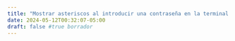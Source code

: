 ```yaml
---
title: "Mostrar asteriscos al introducir una contraseña en la terminal de GNU/Linux?"
date: 2024-05-12T00:32:07-05:00
draft: false #true borrador
---
```

